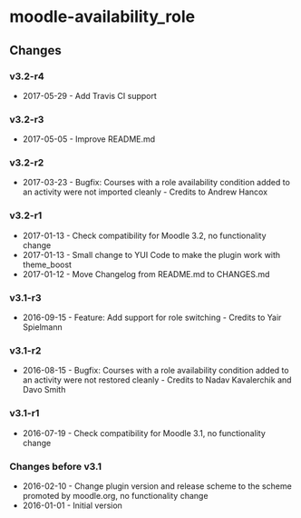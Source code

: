 moodle-availability_role
========================

Changes
-------

### v3.2-r4

* 2017-05-29 - Add Travis CI support

### v3.2-r3

* 2017-05-05 - Improve README.md

### v3.2-r2

* 2017-03-23 - Bugfix: Courses with a role availability condition added to an activity were not imported cleanly - Credits to Andrew Hancox

### v3.2-r1

* 2017-01-13 - Check compatibility for Moodle 3.2, no functionality change
* 2017-01-13 - Small change to YUI Code to make the plugin work with theme_boost
* 2017-01-12 - Move Changelog from README.md to CHANGES.md

### v3.1-r3

* 2016-09-15 - Feature: Add support for role switching - Credits to Yair Spielmann

### v3.1-r2

* 2016-08-15 - Bugfix: Courses with a role availability condition added to an activity were not restored cleanly - Credits to Nadav Kavalerchik and Davo Smith

### v3.1-r1

* 2016-07-19 - Check compatibility for Moodle 3.1, no functionality change

### Changes before v3.1

* 2016-02-10 - Change plugin version and release scheme to the scheme promoted by moodle.org, no functionality change
* 2016-01-01 - Initial version
